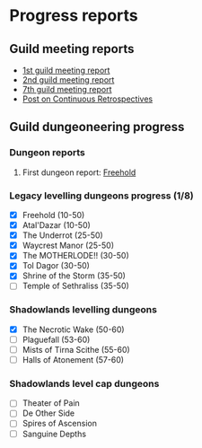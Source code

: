 # Progress reports

## Guild meeting reports

* [1st guild meeting report](fox-2021-07-07.md)
* [2nd guild meeting report](fox-2021-07-14.md)
* [7th guild meeting report](fox-2021-08-18.md)
* [Post on Continuous Retrospectives](../continuous-retrospectives.md)

## Guild dungeoneering progress

### Dungeon reports

1. First dungeon report: [Freehold](fox-2021-07-10.md)

### Legacy levelling dungeons progress (1/8)

- [x] Freehold (10-50)
- [x] Atal'Dazar (10-50)
- [x] The Underrot (25-50)
- [x] Waycrest Manor (25-50)
- [x] The MOTHERLODE!! (30-50)
- [x] Tol Dagor (30-50)
- [x] Shrine of the Storm (35-50)
- [ ] Temple of Sethraliss (35-50)

### Shadowlands levelling dungeons

- [x] The Necrotic Wake (50-60)
- [ ] Plaguefall (53-60)
- [ ] Mists of Tirna Scithe (55-60)
- [ ] Halls of Atonement (57-60)
            
### Shadowlands level cap dungeons
               
- [ ] Theater of Pain
- [ ] De Other Side
- [ ] Spires of Ascension
- [ ] Sanguine Depths
